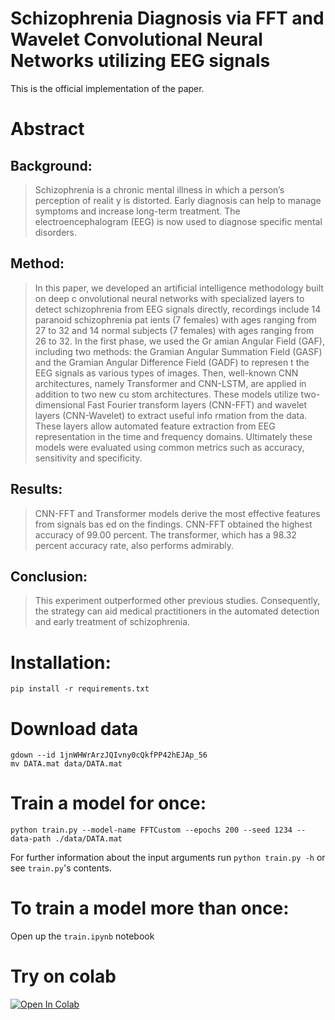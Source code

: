 # Schizophrenia Diagnosis via FFT and Wavelet Convolutional Neural Networks utilizing EEG signals
This is the official implementation of the paper.

# Abstract
## Background:
> Schizophrenia is a chronic mental illness in which a person’s perception of realit
y is distorted. Early diagnosis can help to manage symptoms and increase long-term treatment. The electroencephalogram (EEG) is now used to diagnose specific mental disorders.
## Method:
> In this paper, we developed an artificial intelligence methodology built on deep c
onvolutional neural networks with specialized layers to detect schizophrenia from EEG signals directly, recordings include 14 paranoid schizophrenia pat
ients (7 females) with ages ranging from 27 to 32 and 14 normal subjects (7 females) with ages ranging from 26 to 32. In the first phase, we used the Gr
amian Angular Field (GAF), including two methods: the Gramian Angular Summation Field (GASF) and the Gramian Angular Difference Field (GADF) to represen
t the EEG signals as various types of images. Then, well-known CNN architectures, namely Transformer and CNN-LSTM, are applied in addition to two new cu
stom architectures. These models utilize two-dimensional Fast Fourier transform layers (CNN-FFT) and wavelet layers (CNN-Wavelet) to extract useful info
rmation from the data. These layers allow automated feature extraction from EEG representation in the time and frequency domains. Ultimately these models were evaluated using common metrics such as accuracy, sensitivity and specificity.
## Results: 
> CNN-FFT and Transformer models derive the most effective features from signals bas
ed on the findings. CNN-FFT obtained the highest accuracy of 99.00 percent. The transformer, which has a 98.32 percent accuracy rate, also performs admirably.
## Conclusion:
> This experiment outperformed other previous studies. Consequently, the strategy can aid medical practitioners in the automated detection and early treatment of schizophrenia.

# Installation:
```
pip install -r requirements.txt
```

# Download data
```
gdown --id 1jnWHWrArzJQIvny0cQkfPP42hEJAp_56
mv DATA.mat data/DATA.mat
```

# Train a model for once:
```
python train.py --model-name FFTCustom --epochs 200 --seed 1234 --data-path ./data/DATA.mat
```
For further information about the input arguments run `python train.py -h` or see `train.py`'s contents.

# To train a model more than once:
 Open up the `train.ipynb` notebook

# Try on colab

[![Open In Colab](https://colab.research.google.com/assets/colab-badge.svg)](https://colab.research.google.com/github/i1idan/schizophrenia-diagnosis-eeg-signals/blob/main/train.ipynb)

